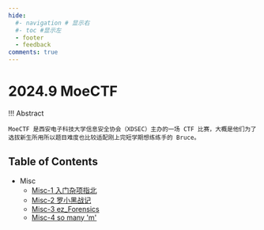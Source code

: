 ```yaml
---
hide:
  #- navigation # 显示右
  #- toc #显示左
  - footer
  - feedback
comments: true
--- 
```

# 2024.9 MoeCTF

!!! Abstract 

	MoeCTF 是西安电子科技大学信息安全协会（XDSEC）主办的一场 CTF 比赛，大概是他们为了选拔新生所用所以题目难度也比较适配刚上完短学期想练练手的 Bruce。

## Table of Contents

- Misc
	- [Misc-1 入门杂项指北](Misc/Misc-1/)
	- [Misc-2 罗小黑战记](Misc/Misc-2/)
	- [Misc-3 ez_Forensics](Misc/Misc-3/)
	- [Misc-4 so many 'm'](Misc/Misc-4)
